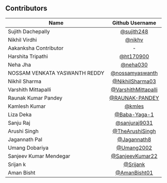 ## Contributors   

| Name | Github Username |
| --- | :---: |
| Sujith Dachepally | [@sujith248](https://www.github.com/sujith248) |
| Nikhil Virdhi | [@nikhv](https://www.github.com/nikhv) |
| Aakanksha Contributor | - |
| Harshita Tripathi | [@ht170900](https://www.github.com/ht170900) |
| Neha Jha  | [@neha030](https://www.github.com/neha030) |
| NOSSAM VENKATA YASWANTH REDDY  | [@nossamyaswanth](https://www.github.com/nossamyaswanth) |
| Nikhil Sharma  | [@NikhilSharma03](https://www.github.com/NikhilSharma03) |
| Varshith Mittapalli  | [@VarshithMittapalli](https://www.github.com/VarshithMittapalli) |
| Raunak Kumar Pandey  | [@RAUNAK-PANDEY](https://www.github.com/RAUNAK-PANDEY) |
| Kamlesh Kumar  | [@kmles](https://www.github.com/kmles) |
| Liza Deka | [@Baba-Yaga-1](https://www.github.com/Baba-Yaga-1) |
| Sanju Raj | [@sanjuraj9031](https://www.github.com/) |
| Arushi Singh | [@TheArushiSingh](https://www.github.com/TheArushiSingh) |
| Jagannath Pal | [@Jagannath8](https://www.github.com/Jagannath8) |    
| Umang Dobariya | [@Umang2002](https://github.com/Umang2002) |
| Sanjeev Kumar Mendegar | [@SanjeevKumar22](https://github.com/SanjeevKumar22) |
| Srijan k  | [@Srijank](https://github.com/Srijank) |
| Aman Bisht | [@AmanBisht01](https://www.github.com/AmanBisht01) |
